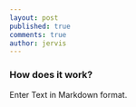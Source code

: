 ```yaml
---
layout: post
published: true
comments: true
author: jervis
---
```


### How does it work?

Enter Text in Markdown format.